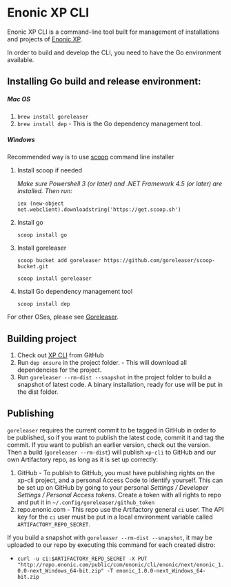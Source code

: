 # Enonic XP CLI

Enonic XP CLI is a command-line tool built for management of installations and projects of [Enonic XP](https://github.com/enonic/xp).

In order to build and develop the CLI, you need to have the Go environment available.

## Installing Go build and release environment:

##### Mac OS

1. `brew install goreleaser`
1. `brew install dep` - This is the Go dependency management tool.

##### Windows

Recommended way is to use [scoop](https://scoop.sh/) command line installer 

1. Install scoop if needed

    *Make sure Powershell 3 (or later) and .NET Framework 4.5 (or later) are installed. Then run:*

    `iex (new-object net.webclient).downloadstring('https://get.scoop.sh')`
1. Install go

    `scoop install go`
1. Install goreleaser
    
    `scoop bucket add goreleaser https://github.com/goreleaser/scoop-bucket.git`
    
    `scoop install goreleaser`
1.  Install Go dependency management tool

    `scoop install dep`

For other OSes, please see [Goreleaser](https://goreleaser.com).

## Building project

1. Check out [XP CLI](https://github.com/enonic/cli-enonic) from GitHub
1. Run `dep ensure` in the project folder.  -  This will download all dependencies for the project.
1. Run `goreleaser --rm-dist --snapshot` in the project folder to build a snapshot of latest code.  A binary installation, ready for use will be put in the dist folder.

## Publishing

`goreleaser` requires the current commit to be tagged in GitHub in order to be published, so if you want to publish the latest code, commit it and tag the commit.  If you want to publish an earlier version, check out the version.  Then a build (`goreleaser --rm-dist`) will publish `xp-cli` to GitHub and our own Artifactory repo, as long as it is set up correctly:
1. GitHub - To publish to GitHub, you must have publishing rights on the xp-cli project, and a personal Access Code to identify yourself.  This can be set up on GitHub by going to your personal _Settings / Developer Settings / Personal Access tokens_.  Create a token with all rights to repo and put it in `~/.config/goreleaser/github_token`
1. repo.enonic.com - This repo use the Artifactory general `ci` user.  The API key for the `ci` user must be put in a local environment variable called `ARTIFACTORY_REPO_SECRET`.

If you build a snapshot with `goreleaser --rm-dist --snapshot`, it may be uploaded to our repo by executing this command for each created distro:
* `curl -u ci:$ARTIFACTORY_REPO_SECRET -X PUT "http://repo.enonic.com/public/com/enonic/cli/enonic/next/enonic_1.0.0-next_Windows_64-bit.zip" -T enonic_1.0.0-next_Windows_64-bit.zip`
